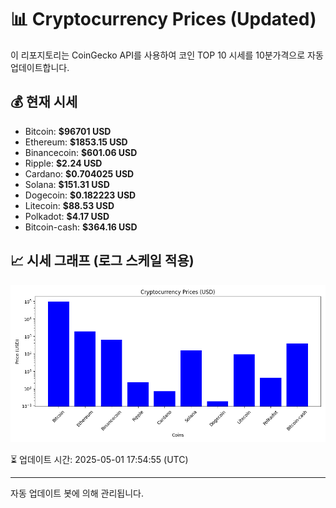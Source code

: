 
# 📊 Cryptocurrency Prices (Updated)

이 리포지토리는 CoinGecko API를 사용하여 코인 TOP 10 시세를 10분가격으로 자동 업데이트합니다.

## 💰 현재 시세
- Bitcoin: **$96701 USD**
- Ethereum: **$1853.15 USD**
- Binancecoin: **$601.06 USD**
- Ripple: **$2.24 USD**
- Cardano: **$0.704025 USD**
- Solana: **$151.31 USD**
- Dogecoin: **$0.182223 USD**
- Litecoin: **$88.53 USD**
- Polkadot: **$4.17 USD**
- Bitcoin-cash: **$364.16 USD**

## 📈 시세 그래프 (로그 스케일 적용)
![Crypto Prices](crypto_prices.png)

⏳ 업데이트 시간: 2025-05-01 17:54:55 (UTC)

---
자동 업데이트 봇에 의해 관리됩니다.
